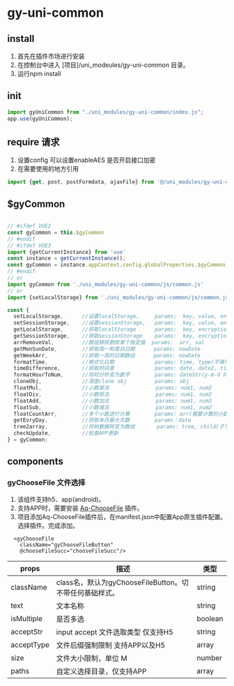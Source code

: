 # gy-uni-common
## install
1. 首先在插件市场进行安装
2. 在控制台中进入 [项目]/uni_modeules/gy-uni-common 目录。
3. 运行npm install

## init
```javascript
import gyUniCommon from "./uni_modules/gy-uni-common/index.js";
app.use(gyUniCommon);
```

## require 请求
1.  设置config 可以设置enableAES 是否开启接口加密
2. 在需要使用的地方引用  
```javascript
import {get, post, postFormdata, ajaxFile} from '@/uni_modules/gy-uni-common/index.js'
```

## $gyCommon
```javascript

// #ifdef VUE2
const gyCommon = this.$gyCommon
// #endif
// #ifdef VUE3
import {getCurrentInstance} from 'vue'
const instance = getCurrentInstance();
const gyCommon = instance.appContext.config.globalProperties.$gyCommon
// #endif
// or
import gyCommon from './uni_modules/gy-uni-common/js/common.js'
// or
import {setLocalStorage} from './uni_modules/gy-uni-common/js/common.js'

const {
  setLocalStorage,      //设置localStorage,     params:  key, value, encryption(是否加密，默认开启)
  setSessionStorage,    //设置sessionStorage,   params:  key, value, encryption(是否加密，默认开启)(只有H5可以设置，sessionStorage。其他方式调用，均设置为localStorage)
  getLocalStorage,      //获取localStorage      params:  key, encryption(是否加密，默认开启，请与设置保持一致)
  getSessionStorage,    //获取sessionStorage    params:  key, encryption(是否加密，默认开启，请与设置保持一致)
  arrRemoveVal,         //数组移除删除某个指定值  params:  arr, val
  getMonSunDate,        //获取周一和周日日期      params: nowDate
  getWeekArr,           //获取一周的日期数组      params: nowDate
  formatTime,           //格式化日期             params: time, type(不填写默认返回{y-m-d h:M:s},可选ymd/hms或yy、y、m、d、h、M、s组成的自定义格式 y 为完整年份 yy 为年份后两位)
  timeDifference,       //获取时间差             params: date, date2, timeDiff(时间差值), geshi(返回时间中间格式) 
  formatHourToNum,      //将时分秒变为数字        params: dateStr(y-m-d h:M:S)
  cloneObj,             //深度clone obj         params: obj
  floatMul,             //小数乘法               params: num1, num2
  floatDiv,             //小数除法               params: num1, num2
  floatAdd,             //小数加法               params: num1, num2
  floatSub,             //小数减法               params: num1, num2
  floatCountArr,        //多个小数进行计算        params: arr(需要计算的小数数组), type(计算类型 可选floatMul、floatDiv、floatAdd、floatSub 默认 floatAdd)
  getEvryDay,           //获取本月最大天数        params：date
  tree2array,           //将树数据转变为数组       params: tree, child(子节点属性名称)
  checkUpdate,          //检查APP更新
} = gyCommon;
```

## components
### gyChooseFile 文件选择
1. 该组件支持h5、app(android)。
2. 支持APP时，需要安装 [Aq-ChooseFile](https://ext.dcloud.net.cn/plugin?id=5263) 插件。
3. 项目添加Aq-ChooseFile插件后，在manifest.json中配置App原生插件配置。选择插件。完成添加。
```
  <gyChooseFile
    className="gyChooseFileButton"
    @chooseFileSucc="chooseFileSucc"/>
```
| props |                                      描述 |      类型 |
|-------|----------------------------------------|--------|
|className| class名，默认为gyChooseFileButton。切不带任何基础样式。 |  string |
| text|                                    文本名称 |  string |
|isMultiple|                                    是否多选 | boolean |
|acceptStr |               input accept 文件选取类型 仅支持H5 |  string |
|acceptType|                      文件后缀强制限制 支持APP以及H5 |   array |
|size|                             文件大小限制，单位 M |  number |
|paths|                          自定义选择目录，仅支持APP |   array |
